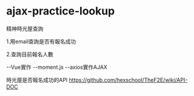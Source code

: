 # ajax-practice-lookup
精神時光屋查詢

1.用email查詢是否有報名成功

2.查詢目前報名人數

--Vue實作
--moment.js
--axios實作AJAX


時光屋是否報名成功的API
https://github.com/hexschool/TheF2E/wiki/API-DOC


